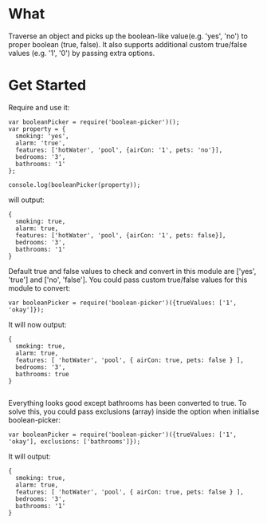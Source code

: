 # What
Traverse an object and picks up the boolean-like value(e.g. 'yes', 'no') to proper boolean (true, false). It also supports additional custom true/false values (e.g. '1', '0') by passing extra options.

# Get Started
Require and use it:
```
var booleanPicker = require('boolean-picker')();
var property = {
  smoking: 'yes',
  alarm: 'true',
  features: ['hotWater', 'pool', {airCon: '1', pets: 'no'}],
  bedrooms: '3',
  bathrooms: '1'
};

console.log(booleanPicker(property));

```
will output:
```
{ 
  smoking: true,
  alarm: true,
  features: ['hotWater', 'pool', {airCon: '1', pets: false}],
  bedrooms: '3',
  bathrooms: '1'
}
```

Default true and false values to check and convert in this module are ['yes', 'true'] and ['no', 'false']. You could pass custom true/false values for this module to convert:

```
var booleanPicker = require('boolean-picker')({trueValues: ['1', 'okay']});
```
It will now output:

```
{ 
  smoking: true,
  alarm: true,
  features: [ 'hotWater', 'pool', { airCon: true, pets: false } ],
  bedrooms: '3',
  bathrooms: true
}
  
```
Everything looks good except bathrooms has been converted to true. To solve this, you could pass exclusions (array) inside the option when initialise boolean-picker:

```
var booleanPicker = require('boolean-picker')({trueValues: ['1', 'okay'], exclusions: ['bathrooms']});

```
It will output:

```
{ 
  smoking: true,
  alarm: true,
  features: [ 'hotWater', 'pool', { airCon: true, pets: false } ],
  bedrooms: '3',
  bathrooms: '1' 
}
```


